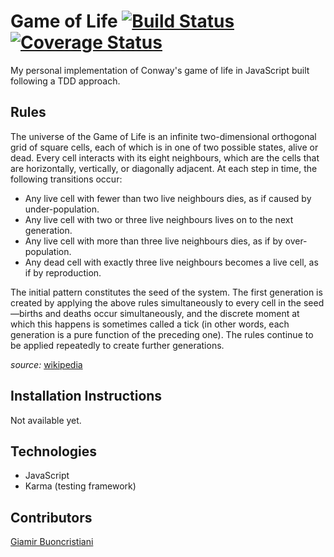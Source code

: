 # Game of Life [![Build Status](https://travis-ci.org/giamir/game_of_life_js.svg?branch=master)](https://travis-ci.org/giamir/game_of_life_js) [![Coverage Status](https://coveralls.io/repos/github/giamir/game_of_life_js/badge.svg?branch=master)](https://coveralls.io/github/giamir/game_of_life_js?branch=master)

My personal implementation of Conway's game of life in JavaScript built following a TDD approach.

## Rules

The universe of the Game of Life is an infinite two-dimensional orthogonal grid of square cells, each of which is in one of two possible states, alive or dead. Every cell interacts with its eight neighbours, which are the cells that are horizontally, vertically, or diagonally adjacent. At each step in time, the following transitions occur:

* Any live cell with fewer than two live neighbours dies, as if caused by under-population.
* Any live cell with two or three live neighbours lives on to the next generation.
* Any live cell with more than three live neighbours dies, as if by over-population.
* Any dead cell with exactly three live neighbours becomes a live cell, as if by reproduction.

The initial pattern constitutes the seed of the system. The first generation is created by applying the above rules simultaneously to every cell in the seed—births and deaths occur simultaneously, and the discrete moment at which this happens is sometimes called a tick (in other words, each generation is a pure function of the preceding one). The rules continue to be applied repeatedly to create further generations.


_source:_ [wikipedia](https://en.wikipedia.org/wiki/Conway%27s_Game_of_Life)

## Installation Instructions

Not available yet.

## Technologies

* JavaScript
* Karma (testing framework)

## Contributors

[Giamir Buoncristiani](https://github.com/giamir)
